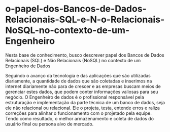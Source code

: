 # o-papel-dos-Bancos-de-Dados-Relacionais-SQL-e-N-o-Relacionais-NoSQL-no-contexto-de-um-Engenheiro
Nesta base de conhecimento, busco descrever papel dos Bancos de Dados Relacionais (SQL) e Não Relacionais (NoSQL) no contexto de um Engenheiro de Dados

Seguindo o avanço da tecnologia e das aplicações que são utilizadas diariamente, a quantidade de dados que são coletadas e inserimos na internet diariamente não para de crescer e as empresas buscam meios de gerenciar estes dados, que podem conter informações valiosas para seu negócio.
O Engenheiro de dados é o profissional responsável pela estruturação e implementação da parte técnica de um banco de dados, seja ele não relacional ou relacional. Ele o projeta, testa, entende erros e raliza correções para alinhar o funcionamento com o projetado pela equipe. Tendo como resultado, o melhor armazenamento e coleta de dados do usuário final ou persona alvo de mercado.

